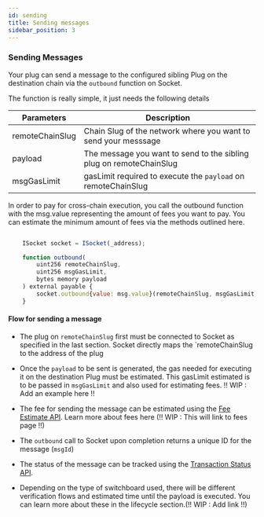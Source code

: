 ```yaml
---
id: sending
title: Sending messages
sidebar_position: 3
---
```


### Sending Messages

Your plug can send a message to the configured sibling Plug on the destination chain via the `outbound` function on Socket.

The function is really simple, it just needs the following details

| Parameters | Description |
| --- | --- |
| remoteChainSlug | Chain Slug of the network where you want to send your messsage |
| payload | The message you want to send to the sibling plug on remoteChainSlug |
| msgGasLimit | gasLimit required to execute the `payload` on remoteChainSlug |

In order to pay for cross-chain execution, you call the outbound function with the msg.value representing the amount of fees you want to pay. You can estimate the minimum amount of fees via the methods outlined here.

```javascript

    ISocket socket = ISocket(_address);

    function outbound(
        uint256 remoteChainSlug,
        uint256 msgGasLimit,
        bytes memory payload
    ) external payable {
        socket.outbound{value: msg.value}(remoteChainSlug, msgGasLimit, payload);
    }
```



#### Flow for sending a message
- The plug on `remoteChainSlug` first must be connected to Socket as specified in the last section. Socket directly maps the `remoteChainSlug to the address of the plug

- Once the `payload` to be sent is generated, the gas needed for executing it on the destination Plug must be estimated. This gasLimit estimated is to be passed in `msgGasLimit` and also used for estimating fees.
!! WIP : Add an example here !!

- The fee for sending the message can be estimated using the [Fee Estimate API](../Resources/apiReference.md). Learn more about fees here (!! WIP : This will link to fees page !!)

- The `outbound` call to Socket upon completion returns a unique ID for the message (`msgId`)
- The status of the message can be tracked using the [Transaction Status API](../Resources/apiReference.md).
- Depending on the type of switchboard used, there will be different verification flows and estimated time until the payload is executed. You can learn more about these in the lifecycle section.(!! WIP : Add link !!)
